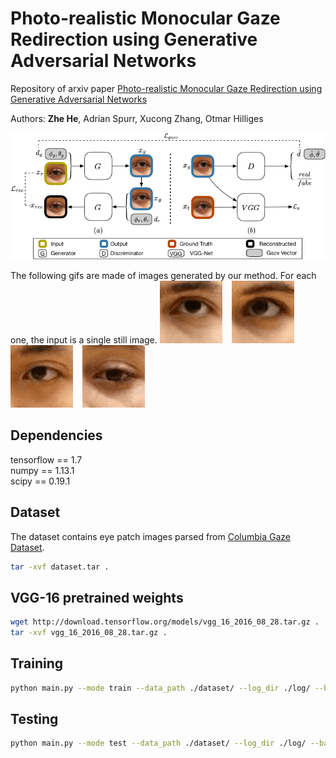 # Photo-realistic Monocular Gaze Redirection using Generative Adversarial Networks

Repository of arxiv paper [Photo-realistic Monocular Gaze Redirection using Generative Adversarial Networks](https://arxiv.org/abs/1903.12530)

Authors: **Zhe He**, Adrian Spurr, Xucong Zhang, Otmar Hilliges

![](https://github.com/HzDmS/gaze_redirection/blob/master/imgs/framework.jpg)

The following gifs are made of images generated by our method. For each one, the input is a single still image.
<img src="https://github.com/HzDmS/gaze_redirection/blob/master/imgs/circle.gif" width="100" height="100" /> &ensp; <img src="https://github.com/HzDmS/gaze_redirection/blob/master/imgs/zed.gif" width="100" height="100" /> &ensp; <img src="https://github.com/HzDmS/gaze_redirection/blob/master/imgs/horizontal.gif" width="100" height="100" /> &ensp; <img src="https://github.com/HzDmS/gaze_redirection/blob/master/imgs/vertical.gif" width="100" height="100" />

## Dependencies
 tensorflow == 1.7  
 numpy == 1.13.1  
 scipy == 0.19.1  
 
## Dataset
The dataset contains eye patch images parsed from [Columbia Gaze Dataset](http://www.cs.columbia.edu/~brian/projects/columbia_gaze.html).

```Bash
tar -xvf dataset.tar .
```

## VGG-16 pretrained weights
```Bash
wget http://download.tensorflow.org/models/vgg_16_2016_08_28.tar.gz .
tar -xvf vgg_16_2016_08_28.tar.gz .
```

## Training
```Bash
python main.py --mode train --data_path ./dataset/ --log_dir ./log/ --batch_size 32 --vgg_path ./vgg_16.ckpt
```

## Testing
```Bash
python main.py --mode test --data_path ./dataset/ --log_dir ./log/ --batch_size 32
```
